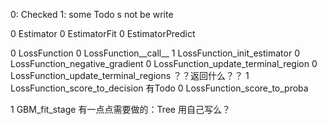 0: Checked
1: some Todo s not be write

0   Estimator
0   EstimatorFit
0   EstimatorPredict

0   LossFunction
0   LossFunction__call__ 
1   LossFunction_init_estimator
0   LossFunction_negative_gradient
0   LossFunction_update_terminal_region
0   LossFunction_update_terminal_regions ？？返回什么？？
1   LossFunction_score_to_decision 有Todo
0   LossFunction_score_to_proba

1   GBM_fit_stage 有一点点需要做的：Tree 用自己写么？
